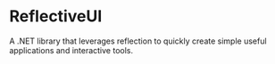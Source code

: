 # ReflectiveUI
A .NET library that leverages reflection to quickly create simple useful applications and interactive tools.
